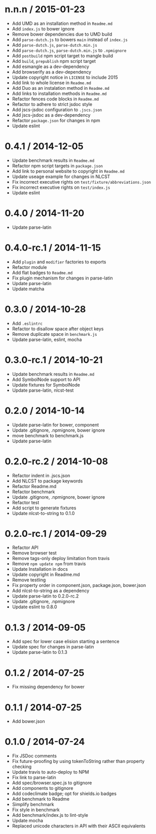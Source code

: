 
n.n.n / 2015-01-23
==================

  * Add UMD as an installation method in `Readme.md`
  * Add `index.js` to bower ignore
  * Remove bower dependencies due to UMD build
  * Add `parse-dutch.js` to bowers `main` instead of `index.js`
  * Add `parse-dutch.js`, `parse-dutch.min.js`
  * Add `parse-dutch.js`, `parse-dutch.min.js` to `.npmignore`
  * Add `postbuild` npm script target to mangle build
  * Add `build`, `prepublish` npm script target
  * Add esmangle as a dev-dependency
  * Add browserify as a dev-dependency
  * Update copyright notice in `LICENSE` to include 2015
  * Add link to whole license in `Readme.md`
  * Add Duo as an instalation method in `Readme.md`
  * Add links to installation methods in `Readme.md`
  * Refactor fences code blocks in `Readme.md`
  * Refactor to adhere to strict jsdoc style
  * Add jscs-jsdoc configuration to `.jscs.json`
  * Add jscs-jsdoc as a dev-dependency
  * Refactor `package.json` for changes in npm
  * Update eslint

0.4.1 / 2014-12-05
==================

 * Update benchmark results in `Readme.md`
 * Refactor npm script targets in `package.json`
 * Add link to personal website to copyright in `Readme.md`
 * Update useage example for changes in NLCST
 * Fix incorrect executive rights on `test/fixture/abbreviations.json`
 * Fix incorrect executive rights on `test/index.js`
 * Update eslint

0.4.0 / 2014-11-20
==================

 * Update parse-latin

0.4.0-rc.1 / 2014-11-15
==================

 * Add `plugin` and `modifier` factories to exports
 * Refactor module
 * Add flat badges to `Readme.md`
 * Fix plugin mechanism for changes in parse-latin
 * Update parse-latin
 * Update matcha

0.3.0 / 2014-10-28
==================

 * Add `.eslintrc`
 * Refactor to disallow space after object keys
 * Remove duplicate space in `benchmark.js`
 * Update parse-latin, eslint, mocha

0.3.0-rc.1 / 2014-10-21
==================

 * Update benchmark results in `Readme.md`
 * Add SymbolNode support to API
 * Update fixtures for SymbolNode
 * Update parse-latin, nlcst-test

0.2.0 / 2014-10-14
==================

 * Update parse-latin for bower, component
 * Update .gitignore, .npmignore, bower ignore
 * move benchmark to benchmark.js
 * Update parse-latin

0.2.0-rc.2 / 2014-10-08
==================

 * Refactor indent in .jscs.json
 * Add NLCST to package keywords
 * Refactor Readme.md
 * Refactor benchmark
 * Update .gitignore, .npmignore, bower ignore
 * Refactor test
 * Add script to generate fixtures
 * Update nlcst-to-string to 0.1.0

0.2.0-rc.1 / 2014-09-29
==================

 * Refactor API
 * Remove browser test
 * Remove tags-only deploy limitation from travis
 * Remove `npm update npm` from travis
 * Update Installation in docs
 * Update copyright in Readme.md
 * Remove testling
 * Fix property order in component.json, package.json, bower.json
 * Add nlcst-to-string as a dependency
 * Update parse-latin to 0.2.0-rc.2
 * Update .gitignore, .npmignore
 * Update eslint to 0.8.0

0.1.3 / 2014-09-05
==================

 * Add spec for lower case elision starting a sentence
 * Update spec for changes in parse-latin
 * Update parse-latin to 0.1.3

0.1.2 / 2014-07-25
==================

 * Fix missing dependency for bower

0.1.1 / 2014-07-25
==================

 * Add bower.json

0.1.0 / 2014-07-24
==================

 * Fix JSDoc comments
 * Fix future-proofing by using tokenToString rather than property checking
 * Update travis to auto-deploy to NPM
 * Fix link to parse-latin
 * Add spec/browser.spec.js to gitignore
 * Add components to gitignore
 * Add codeclimate badge; opt for shields.io badges
 * Add benchmark to Readme
 * Simplify benchmark
 * Fix style in benchmark
 * Add benchmark/index.js to lint-style
 * Update mocha
 * Replaced unicode characters in API with their ASCII equivalents
